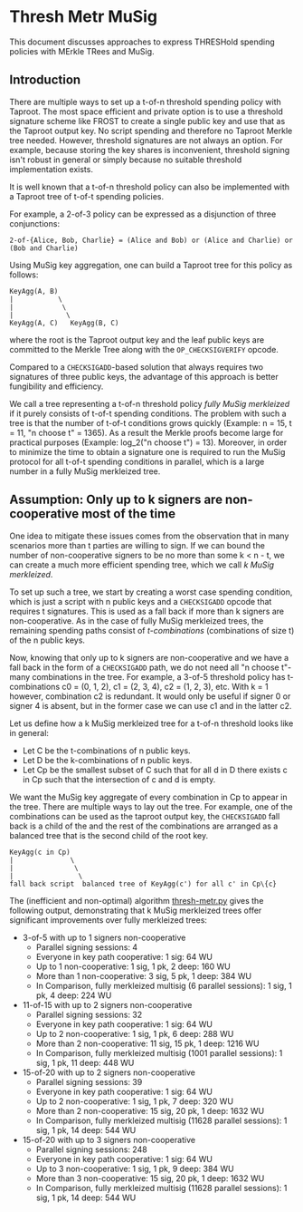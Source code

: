 # Thresh Metr MuSig

This document discusses approaches to express THRESHold spending policies with MErkle TRees and MuSig.

## Introduction

There are multiple ways to set up a t-of-n threshold spending policy with Taproot.
The most space efficient and private option is to use a threshold signature scheme like FROST to create a single public key and use that as the Taproot output key.
No script spending and therefore no Taproot Merkle tree needed.
However, threshold signatures are not always an option.
For example, because storing the key shares is inconvenient, threshold signing isn't robust in general or simply because no suitable threshold implementation exists.

It is well known that a t-of-n threshold policy can also be implemented with a Taproot tree of t-of-t spending policies.

For example, a 2-of-3 policy can be expressed as a disjunction of three conjunctions:
```
2-of-{Alice, Bob, Charlie} = (Alice and Bob) or (Alice and Charlie) or (Bob and Charlie)
```

Using MuSig key aggregation, one can build a Taproot tree for this policy as follows:
```
KeyAgg(A, B)
|           \
|            \
|             \
KeyAgg(A, C)   KeyAgg(B, C)
```
where the root is the Taproot output key and the leaf public keys are committed to the Merkle Tree along with the `OP_CHECKSIGVERIFY` opcode.

Compared to a `CHECKSIGADD`-based solution that always requires two signatures of three public keys, the advantage of this approach is better fungibility and efficiency.

We call a tree representing a t-of-n threshold policy *fully MuSig merkleized* if it purely consists of t-of-t spending conditions.
The problem with such a tree is that the number of t-of-t conditions grows quickly (Example: n = 15, t = 11, "n choose t" = 1365).
As a result the Merkle proofs become large for practical purposes (Example: log_2("n choose t") = 13).
Moreover, in order to minimize the time to obtain a signature one is required to run the MuSig protocol for all t-of-t spending conditions in parallel, which is a large number in a fully MuSig merkleized tree.

## Assumption: Only up to k signers are non-cooperative most of the time

One idea to mitigate these issues comes from the observation that in many scenarios more than t parties are willing to sign.
If we can bound the number of non-cooperative signers to be no more than some k < n - t, we can create a much more efficient spending tree, which we call *k MuSig merkleized*.

To set up such a tree, we start by creating a worst case spending condition, which is just a script with n public keys and a `CHECKSIGADD` opcode that requires t signatures.
This is used as a fall back if more than k signers are non-cooperative.
As in the case of fully MuSig merkleized trees, the remaining spending paths consist of *t-combinations* (combinations of size t) of the n public keys.

Now, knowing that only up to k signers are non-cooperative and we have a fall back in the form of a `CHECKSIGADD` path, we do not need all "n choose t"-many combinations in the tree.
For example, a 3-of-5 threshold policy has t-combinations c0 = (0, 1, 2), c1 = (2, 3, 4), c2 = (1, 2, 3), etc.
With k = 1 however, combination c2 is redundant.
It would only be useful if signer 0 or signer 4 is absent, but in the former case we can use c1 and in the latter c2.

Let us define how a k MuSig merkleized tree for a t-of-n threshold looks like in general:
- Let C be the t-combinations of n public keys.
- Let D be the k-combinations of n public keys.
- Let Cp be the smallest subset of C such that for all d in D there exists c in Cp such that the intersection of c and d is empty.

We want the MuSig key aggregate of every combination in Cp to appear in the tree.
There are multiple ways to lay out the tree.
For example, one of the combinations can be used as the taproot output key, the `CHECKSIGADD` fall back is a child of the and the rest of the combinations are arranged as a balanced tree that is the second child of the root key.

```
KeyAgg(c in Cp)
|              \
|               \
|                \
fall back script  balanced tree of KeyAgg(c') for all c' in Cp\{c}
```

The (inefficient and non-optimal) algorithm [thresh-metr.py](thresh-metr.py) gives the following output, demonstrating that k MuSig merkleized trees offer significant improvements over fully merkleized trees:

- 3-of-5 with up to 1 signers non-cooperative
  - Parallel signing sessions: 4
  - Everyone in key path cooperative: 1 sig: 64 WU
  - Up to 1 non-cooperative:         1 sig, 1 pk, 2 deep: 160 WU
  - More than 1 non-cooperative:     3 sig, 5 pk, 1 deep: 384 WU
  - In Comparison, fully merkleized multisig (6 parallel sessions): 1 sig, 1 pk, 4 deep: 224 WU
- 11-of-15 with up to 2 signers non-cooperative
  - Parallel signing sessions: 32
  - Everyone in key path cooperative: 1 sig: 64 WU
  - Up to 2 non-cooperative:         1 sig, 1 pk, 6 deep: 288 WU
  - More than 2 non-cooperative:     11 sig, 15 pk, 1 deep: 1216 WU
  - In Comparison, fully merkleized multisig (1001 parallel sessions): 1 sig, 1 pk, 11 deep: 448 WU
- 15-of-20 with up to 2 signers non-cooperative
  - Parallel signing sessions: 39
  - Everyone in key path cooperative: 1 sig: 64 WU
  - Up to 2 non-cooperative:         1 sig, 1 pk, 7 deep: 320 WU
  - More than 2 non-cooperative:     15 sig, 20 pk, 1 deep: 1632 WU
  - In Comparison, fully merkleized multisig (11628 parallel sessions): 1 sig, 1 pk, 14 deep: 544 WU
- 15-of-20 with up to 3 signers non-cooperative
  - Parallel signing sessions: 248
  - Everyone in key path cooperative: 1 sig: 64 WU
  - Up to 3 non-cooperative:         1 sig, 1 pk, 9 deep: 384 WU
  - More than 3 non-cooperative:     15 sig, 20 pk, 1 deep: 1632 WU
  - In Comparison, fully merkleized multisig (11628 parallel sessions): 1 sig, 1 pk, 14 deep: 544 WU

